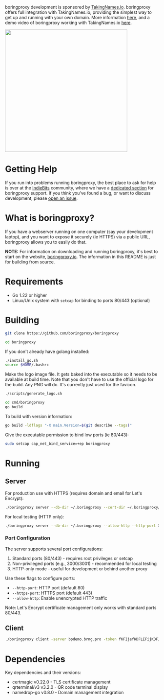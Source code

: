 boringproxy development is sponsored by [TakingNames.io](https://takingnames.io).
boringproxy offers full integration with TakingNames.io, providing the simplest
way to get up and running with your own domain. More information [here](https://takingnames.io/blog/introducing-takingnames-io),
and a demo video of boringproxy working with TakingNames.io [here](https://youtu.be/9hf72-fYTts).

<a href='https://takingnames.io/blog/introducing-takingnames-io'>
  <img src='https://user-images.githubusercontent.com/7820200/148330003-5f8062ff-22b2-423d-b945-3db87abf10e5.png' width='400'></img>
</a>

# Getting Help

If you run into problems running boringproxy, the best place to ask for help is
over at the [IndieBits][0] community, where we have a [dedicated section][1]
for boringproxy support. If you think you've found a bug, or want to discuss
development, please [open an issue][2].


# What is boringproxy?

If you have a webserver running on one computer (say your development laptop),
and you want to expose it securely (ie HTTPS) via a public URL, boringproxy
allows you to easily do that.

**NOTE:** For information on downloading and running boringproxy, it's best to
start on the website, [boringproxy.io](https://boringproxy.io/). The information
in this README is just for building from source.

# Requirements

- Go 1.22 or higher
- Linux/Unix system with `setcap` for binding to ports 80/443 (optional)

# Building

```bash
git clone https://github.com/boringproxy/boringproxy
```

```bash
cd boringproxy
```

If you don't already have golang installed:

```bash
./install_go.sh
source $HOME/.bashrc
```

Make the logo image file. It gets baked into the executable so it needs to
be available at build time. Note that you don't have to use the official
logo for the build. Any PNG will do. It's currently just used for the favicon.

```bash
./scripts/generate_logo.sh
```

```bash
cd cmd/boringproxy
go build
```

To build with version information:
```bash
go build -ldflags "-X main.Version=$(git describe --tags)"
```

Give the executable permission to bind low ports (ie 80/443):

```bash
sudo setcap cap_net_bind_service=+ep boringproxy
```

# Running

## Server

For production use with HTTPS (requires domain and email for Let's Encrypt):
```bash
./boringproxy server --db-dir ~/.boringproxy --cert-dir ~/.boringproxy/certs --acme-email your@email.com --accept-ca-terms --print-login
```

For local testing (HTTP only):
```bash
./boringproxy server --db-dir ~/.boringproxy --allow-http --http-port 3000 --https-port 3001 --admin-domain localhost --print-login
```

### Port Configuration

The server supports several port configurations:

1. Standard ports (80/443) - requires root privileges or setcap
2. Non-privileged ports (e.g., 3000/3001) - recommended for local testing
3. HTTP-only mode - useful for development or behind another proxy

Use these flags to configure ports:
- `--http-port`: HTTP port (default 80)
- `--https-port`: HTTPS port (default 443)
- `--allow-http`: Enable unencrypted HTTP traffic

Note: Let's Encrypt certificate management only works with standard ports 80/443.

## Client

```bash
./boringproxy client -server bpdemo.brng.pro -token fKFIjefKDFLEFijKDFJKELJF -client-name demo-client -user demo-user
```

# Dependencies

Key dependencies and their versions:
- certmagic v0.22.0 - TLS certificate management
- qrterminal/v3 v3.2.0 - QR code terminal display
- namedrop-go v0.8.0 - Domain management integration

[0]: https://forum.indiebits.io

[1]: https://forum.indiebits.io/c/boringproxy-support/9

[2]: https://github.com/boringproxy/boringproxy/issues
